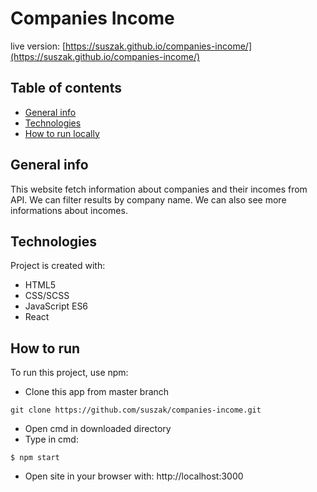 # Companies Income
live version: [https://suszak.github.io/companies-income/](https://suszak.github.io/companies-income/)

## Table of contents
* [General info](#general-info)
* [Technologies](#technologies)
* [How to run locally](#how-to-run)

## General info
This website fetch information about companies and their incomes from API. We can filter results by company name. We can also see more informations about incomes.

## Technologies
Project is created with:
* HTML5
* CSS/SCSS
* JavaScript ES6
* React

## How to run
To run this project, use npm:

* Clone this app from master branch
```
git clone https://github.com/suszak/companies-income.git
```
* Open cmd in downloaded directory
* Type in cmd:

```
$ npm start
```

* Open site in your browser with:
http://localhost:3000

